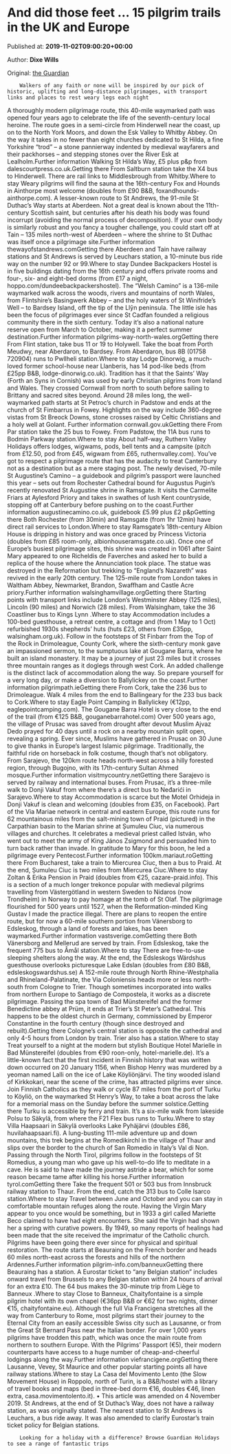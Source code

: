 
# And did those feet … 15 pilgrim trails in the UK and Europe

Published at: **2019-11-02T09:00:20+00:00**

Author: **Dixe Wills**

Original: [the Guardian](https://www.theguardian.com/travel/2019/nov/02/15-pilgrimages-plilgrim-trails-walks-europe-uk)


        Walkers of any faith or none will be inspired by our pick of historic, uplifting and long-distance pilgrimages, with transport links and places to rest weary legs each night
      
A thoroughly modern pilgrimage route, this 40-mile waymarked path was opened four years ago to celebrate the life of the seventh-century local heroine. The route goes in a semi-circle from Hinderwell near the coast, up on to the North York Moors, and down the Esk Valley to Whitby Abbey. On the way it takes in no fewer than eight churches dedicated to St Hilda, a fine Yorkshire “trod” – a stone pannierway indented by medieval wayfarers and their packhorses – and stepping stones over the River Esk at Lealholm.Further information Walking St Hilda’s Way, £5 plus p&p from dalescourtpress.co.uk.Getting there From Saltburn station take the X4 bus to Hinderwell. There are rail links to Middlesbrough from Whitby.Where to stay Weary pilgrims will find the sauna at the 16th-century Fox and Hounds in Ainthorpe most welcome (doubles from £90 B&B, foxandhounds-ainthorpe.com).
A lesser-known route to St Andrews, the 91-mile St Duthac’s Way starts at Aberdeen. Not a great deal is known about the 11th-century Scottish saint, but centuries after his death his body was found incorrupt (avoiding the normal process of decomposition). If your own body is similarly robust and you fancy a tougher challenge, you could start off at Tain – 135 miles north-west of Aberdeen – where the shrine to St Duthac was itself once a pilgrimage site.Further information thewayofstandrews.comGetting there Aberdeen and Tain have railway stations and St Andrews is served by Leuchars station, a 10-minute bus ride way on the number 92 or 99.Where to stay Dundee Backpackers Hostel is in five buildings dating from the 16th century and offers private rooms and four-, six- and eight-bed dorms (from £17 a night, hoppo.com/dundeebackpackershostel).
The “Welsh Camino” is a 136-mile waymarked walk across the woods, rivers and mountains of north Wales, from Flintshire’s Basingwerk Abbey – and the holy waters of St Winifride’s Well – to Bardsey Island, off the tip of the Llŷn peninsula. The little isle has been the focus of pilgrimages ever since St Cadfan founded a religious community there in the sixth century. Today it’s also a national nature reserve open from March to October, making it a perfect summer destination.Further information pilgrims-way-north-wales.orgGetting there From Flint station, take bus 11 or 19 to Holywell. Take the boat from Porth Meudwy, near Aberdaron, to Bardsey. From Aberdaron, bus 8B (01758 720904) runs to Pwllheli station.Where to stay Lodge Dinorwig, a much-loved former school-house near Llanberis, has 14 pod-like beds (from £25pp B&B, lodge-dinorwig.co.uk).
Tradition has it that the Saints’ Way (Forth an Syns in Cornish) was used by early Christian pilgrims from Ireland and Wales. They crossed Cornwall from north to south before sailing to Brittany and sacred sites beyond. Around 28 miles long, the well-waymarked path starts at St Petroc’s church in Padstow and ends at the church of St Fimbarrus in Fowey. Highlights on the way include 360-degree vistas from St Breock Downs, stone crosses raised by Celtic Christians and a holy well at Golant. Further information cornwall.gov.ukGetting there From Par station take the 25 bus to Fowey. From Padstow, the 11A bus runs to Bodmin Parkway station.Where to stay About half-way, Ruthern Valley Holidays offers lodges, wigwams, pods, bell tents and a campsite (pitch from £12.50, pod from £45, wigwam from £65, ruthernvalley.com).
You’ve got to respect a pilgrimage route that has the audacity to treat Canterbury not as a destination but as a mere staging post. The newly devised, 70-mile St Augustine’s Camino – a guidebook and pilgrim’s passport were launched this year – sets out from Rochester Cathedral bound for Augustus Pugin’s recently renovated St Augustine shrine in Ramsgate. It visits the Carmelite Friars at Aylesford Priory and takes in swathes of lush Kent countryside, stopping off at Canterbury before pushing on to the coast.Further information augustinecamino.co.uk, guidebook £5.99 plus £2 p&pGetting there Both Rochester (from 30min) and Ramsgate (from 1hr 12min) have direct rail services to London.Where to stay Ramsgate’s 18th-century Albion House is dripping in history and was once graced by Princess Victoria (doubles from £85 room-only, albionhouseramsgate.co.uk).
Once one of Europe’s busiest pilgrimage sites, this shrine was created in 1061 after Saint Mary appeared to one Richeldis de Faverches and asked her to build a replica of the house where the Annunciation took place. The statue was destroyed in the Reformation but trekking to “England’s Nazareth” was revived in the early 20th century. The 125-mile route from London takes in Waltham Abbey, Newmarket, Brandon, Swaffham and Castle Acre priory.Further information walsinghamvillage.orgGetting there Starting points with transport links include London’s Westminster Abbey (125 miles), Lincoln (90 miles) and Norwich (28 miles). From Walsingham, take the 36 Coastliner bus to Kings Lynn .Where to stay Accommodation includes a 100-bed guesthouse, a retreat centre, a cottage and (from 1 May to 1 Oct) refurbished 1930s shepherds’ huts (huts £23, others from £35pp, walsingham.org.uk).
Follow in the footsteps of St Finbarr from the Top of the Rock in Drimoleague, County Cork, where the sixth-century monk gave an impassioned sermon, to the sumptuous lake at Gougane Barra, where he built an island monastery. It may be a journey of just 23 miles but it crosses three mountain ranges as it doglegs through west Cork. An added challenge is the distinct lack of accommodation along the way. So prepare yourself for a very long day, or make a diversion to Ballylickey on the coast.Further information pilgrimpath.ieGetting there From Cork, take the 236 bus to Drimoleague. Walk 4 miles from the end to Ballingeary for the 233 bus back to Cork.Where to stay Eagle Point Camping in Ballylickey (€12pp, eaglepointcamping.com). The Gougane Barra Hotel is very close to the end of the trail (from €125 B&B, gouganebarrahotel.com)
Over 500 years ago, the village of Prusac was saved from drought after devout Muslim Ajvaz Dedo prayed for 40 days until a rock on a nearby mountain split open, revealing a spring. Ever since, Muslims have gathered in Prusac on 30 June to give thanks in Europe’s largest Islamic pilgrimage. Traditionally, the faithful ride on horseback in folk costume, though that’s not obligatory. From Sarajevo, the 120km route heads north-west across a hilly forested region, through Bugojno, with its 17th-century Sultan Ahmed mosque.Further information visitmycountry.netGetting there Sarajevo is served by railway and international buses. From Prusac, it’s a three-mile walk to Donji Vakuf from where there’s a direct bus to Neđarići in Sarajevo.Where to stay Accommodation is scarce but the Motel Orhideja in Donji Vakuf is clean and welcoming (doubles from £35, on Facebook).
Part of the Via Mariae network in central and eastern Europe, this route runs for 62 mountainous miles from the salt-mining town of Praid (pictured) in the Carpathian basin to the Marian shrine at Șumuleu Ciuc, via numerous villages and churches. It celebrates a medieval priest called István, who went out to meet the army of King János Zsigmond and persuaded him to turn back rather than invade. In gratitude to Mary for this boon, he led a pilgrimage every Pentecost.Further information 100km.mariaut.roGetting there From Bucharest, take a train to Miercurea Ciuc, then a bus to Praid. At the end, Șumuleu Ciuc is two miles from Miercurea Ciuc.Where to stay Zoltan & Erika Pension in Praid (doubles from €25, cazare-praid.info).
This is a section of a much longer trekonce popular with medieval pilgrims travelling from Västergötland in western Sweden to Nidaros (now Trondheim) in Norway to pay homage at the tomb of St Olaf. The pilgrimage flourished for 500 years until 1527, when the Reformation-minded King Gustav I made the practice illegal. There are plans to reopen the entire route, but for now a 60-mile southern portion from Vänersborg to Edsleskog, through a land of forests and lakes, has been waymarked.Further information vastsverige.comGetting there Both Vänersborg and Mellerud are served by train. From Edsleskog, take the frequent 775 bus to Åmål station.Where to stay There are free-to-use sleeping shelters along the way. At the end, the Edsleskogs Wärdshus guesthouse overlooks picturesque Lake Edslan (doubles from £80 B&B, edsleskogswardshus.se)
A 152-mile route through North Rhine-Westphalia and Rhineland-Palatinate, the Via Coloniensis heads more or less north-south from Cologne to Trier. Though sometimes incorporated into walks from northern Europe to Santiago de Compostela, it works as a discrete pilgrimage. Passing the spa town of Bad Münstereifel and the former Benedictine abbey at Prüm, it ends at Trier’s St Peter’s Cathedral. This happens to be the oldest church in Germany, commissioned by Emperor Constantine in the fourth century (though since destroyed and rebuilt).Getting there Cologne’s central station is opposite the cathedral and only 4-5 hours from London by train. Trier also has a station.Where to stay Treat yourself to a night at the modern but stylish Boutique Hotel Marielle in Bad Münstereifel (doubles from €90 roon-only, hotel-marielle.de).
It’s a little-known fact that the first incident in Finnish history that was written down occurred on 20 January 1156, when Bishop Henry was murdered by a yeoman named Lalli on the ice of Lake Köyliönjärvi. The tiny wooded island of Kirkkokari, near the scene of the crime, has attracted pilgrims ever since. Join Finnish Catholics as they walk or cycle 87 miles from the port of Turku to Köyliö, on the waymarked St Henry’s Way, to take a boat across the lake for a memorial mass on the Sunday before the summer solstice.Getting there Turku is accessible by ferry and train. It’s a six-mile walk from lakeside Polsu to Säkylä, from where the F21 Flex bus runs to Turku.Where to stay Villa Haapsaari in Säkylä overlooks Lake Pyhäjärvi (doubles £86, huvilahaapsaari.fi).
A lung-busting 111-mile adventure up and down mountains, this trek begins at the Romedikirchl in the village of Thaur and slips over the border to the church of San Romedio in Italy’s Val di Non. Passing through the North Tirol, pilgrims follow in the footsteps of St Romedius, a young man who gave up his well-to-do life to meditate in a cave. He is said to have made the journey astride a bear, which for some reason became tame after killing his horse.Further information tyrol.comGetting there Take the frequent 501 or 503 bus from Innsbruck railway station to Thaur. From the end, catch the 313 bus to Colle Isarco station.Where to stay Travel between June and October and you can stay in comfortable mountain refuges along the route.
Having the Virgin Mary appear to you once would be something, but in 1933 a girl called Mariette Beco claimed to have had eight encounters. She said the Virgin had shown her a spring with curative powers. By 1949, so many reports of healings had been made that the site received the imprimatur of the Catholic church. Pilgrims have been going there ever since for physical and spiritual restoration. The route starts at Beauraing on the French border and heads 60 miles north-east across the forests and hills of the northern Ardennes.Further information pilgrim-info.com/banneuxGetting there Beauraing has a station. A Eurostar ticket to “any Belgian station” includes onward travel from Brussels to any Belgian station within 24 hours of arrival for an extra £10. The 64 bus makes the 30-minute trip from Liège to Banneux .Where to stay Close to Banneux, Chaityfontaine is a simple pilgrim hotel with its own chapel (€36pp B&B or €62 for two nights, dinner €15, chaityfontaine.eu).
Although the full Via Francigena stretches all the way from Canterbury to Rome, most pilgrims start their journey to the Eternal City from an easily accessible Swiss city such as Lausanne, or from the Great St Bernard Pass near the Italian border. For over 1,000 years pilgrims have trodden this path, which was once the main route from northern to southern Europe. With the Pilgrims’ Passport (€5), their modern counterparts have access to a huge number of cheap-and-cheerful lodgings along the way.Further information viefrancigene.orgGetting there Lausanne, Vevey, St Maurice and other popular starting points all have railway stations.Where to stay La Casa del Movimento Lento (the Slow Movement House) in Roppolo, north of Turin, is a B&B/hostel with a library of travel books and maps (bed in three-bed dorm €16, doubles €46, linen extra, casa.movimentolento.it).
• This article was amended on 4 November 2019. St Andrews, at the end of St Duthac’s Way, does not have a railway station, as was originally stated. The nearest station to St Andrews is Leuchars, a bus ride away. It was also amended to clarify Eurostar’s train ticket policy for Belgian stations.

        Looking for a holiday with a difference? Browse Guardian Holidays to see a range of fantastic trips
      
